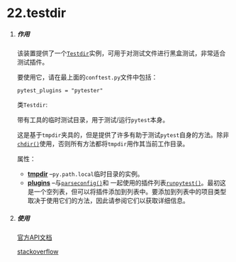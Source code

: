 # 22.testdir

1. ##### 作用

	该装置提供了一个[`Testdir`](https://docs.pytest.org/en/latest/reference.html#_pytest.pytester.Testdir)实例，可用于对测试文件进行黑盒测试，非常适合测试插件。

	要使用它，请在最上面的`conftest.py`文件中包括：

	```
	pytest_plugins = "pytester"
	```

	类`Testdir`:

	带有工具的临时测试目录，用于测试/运行`pytest`本身。

	这是基于`tmpdir`夹具的，但是提供了许多有助于测试`pytest`自身的方法。除非[`chdir()`](https://docs.pytest.org/en/latest/reference.html#_pytest.pytester.Testdir.chdir)使用，否则所有方法都将`tmpdir`用作其当前工作目录。

	属性：

	- [**tmpdir**](https://docs.pytest.org/en/latest/reference.html#_pytest.tmpdir.tmpdir) –`py.path.local`临时目录的实例。
	- [**plugins**](https://docs.pytest.org/en/latest/reference.html#_pytest.config.Config.InvocationParams.plugins) –与[`parseconfig()`](https://docs.pytest.org/en/latest/reference.html#_pytest.pytester.Testdir.parseconfig)和 一起使用的插件列表[`runpytest()`](https://docs.pytest.org/en/latest/reference.html#_pytest.pytester.Testdir.runpytest)。最初这是一个空列表，但可以将插件添加到列表中。要添加到列表中的项目类型取决于使用它们的方法，因此请参阅它们以获取详细信息。

2. ##### 使用

	[官方API文档](https://docs.pytest.org/en/latest/reference.html#_pytest.pytester.Testdir.parseconfig)

	[stackoverflow](https://docs.pytest.org/en/latest/reference.html#_pytest.pytester.Testdir.parseconfig)